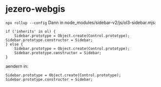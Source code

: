 # jezero-webgis
`npx rollup --config`
Dann in node_modules/sidebar-v2/js/ol3-sidebar.mjs:
```
if ('inherits' in ol) {
    Sidebar.prototype = Object.create(Control.prototype);
Sidebar.prototype.constructor = Sidebar;
} else {
    Sidebar.prototype = Object.create(Control.prototype);
    Sidebar.prototype.constructor = Sidebar;
}
```
aendern in:
```
Sidebar.prototype = Object.create(Control.prototype);
Sidebar.prototype.constructor = Sidebar;
```

